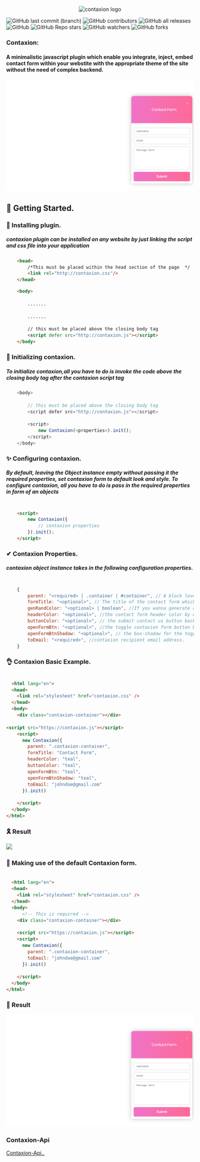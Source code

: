 <p align="center">
<img width=300px height=300px src="https://raw.githubusercontent.com/Benrobo/contaxion/main/lib/img/logo.png?token=APSXSWB3TJZEEGHMO2MKEQLBOYFZS" alt="contaxion logo">
</p>

![GitHub last commit (branch)](https://img.shields.io/github/last-commit/benrobo/contaxion/main?style=for-the-badge)
![GitHub contributors](https://img.shields.io/github/contributors/benrobo/contaxion?style=for-the-badge)
![GitHub all releases](https://img.shields.io/github/downloads/benrobo/contaxion/total?style=for-the-badge)
![GitHub](https://img.shields.io/github/license/benrobo/contaxion?style=for-the-badge)
![GitHub Repo stars](https://img.shields.io/github/stars/benrobo/contaxion?style=for-the-badge)
![GitHub watchers](https://img.shields.io/github/watchers/benrobo/contaxion?style=for-the-badge)
![GitHub forks](https://img.shields.io/github/forks/benrobo/contaxion?style=for-the-badge)

### Contaxion:
#### A minimalistic javascript plugin which enable you integrate, inject, embed contact form within your webstite with the appropriate theme of the site without the need of complex backend.
<img src="https://raw.githubusercontent.com/Benrobo/contaxion/main/img/screenshot/screenshot1.PNG">

## 🏁 Getting Started.


### 🎉 Installing plugin.

##### contaxion plugin can be installed on any website by just linking the script and css file into your application


```html
    <head>
        /*This must be placed within the head section of the page  */
        <link rel="http://contaxion.css"/>
    </head>
```

```html
    <body>

        .......

        .......

        // this must be placed above the closing body tag
        <script defer src="http://contaxion.js"></script>
    </body>
```

### 🎁 Initializing contaxion.

##### To initialize contaxion,all you have to do is invoke the code above the closing body tag after the contaxion script tag

```javascript
    <body>

        // this must be placed above the closing body tag
        <script defer src="http://contaxion.js"></script>

        <script>
            new Contaxion(<properties>).init();
        </script>
    </body>
```

### ✨ Configuring contaxion.

##### By default, leaving the Object instance empty without passing it the required properties, set contaxion form to default look and style. To configure contaxion, all you have to do is pass in the required properties in form of an objects

```html

    <script>
        new Contaxion({
            // contaxion properties
        }).init();
    </script>
```

### ✔ Contaxion Properties.

##### contaxion object instance takes in the following configuration properties. 

```javascript

    {
        parent: "<required> | .container | #container", // A block level html container element eg (div)
        formTitle: "<optional>", // The title of the contact form which should get displayed, by default is set to 'Contact Us' eg (red, #0000, rgb(0,255,0))
        genRandColor: "<optional> | boolean", //If you wanna generate a random color in for your contact form, setting this to (true) and not setting the (headerColor && buttonColor && buttonColor) would generate random color
        headerColor: "<optional>", //the contact form header color by default is set to a pink background color eg (red, #0000, rgb(0,255,0))
        buttonColor: "<optional>", // the submit contact us button background color by default is set to the header background color, eg (red, #0000, rgb(0,255,0))
        openFormBtn: "<optional>", //the toggle contaxion form button background color
        openFormBtnShadow: "<optional>", // the box-shadow for the toggle contaxion form button
        toEmail: "<required>", //contaxion recipient email address.
    }
```

### 👌 Contaxion Basic Example.

```html

  <html lang="en">
  <head>
    <link rel="stylesheet" href="contaxion.css" />
  </head>
  <body>
    <div class="contaxion-container"></div>

<script src="https://contaxion.js"></script>
    <script>
      new Contaxion({
        parent: ".contaxion-container",
        formTitle: "Contact Form",
        headerColor: "teal",
        buttonColor: "teal",
        openFormBtn: "teal",
        openFormBtnShadow: "teal",
        toEmail: "johndoe@gmail.com"
      }).init()
      
    </script>
  </body>
</html>
```

### 🎗 Result

<img src="https://raw.githubusercontent.com/Benrobo/contaxion/main/lib/img/screenshot/screenshot3.PNG">

### 💎 Making use of the default Contaxion form.

```html

  <html lang="en">
  <head>
    <link rel="stylesheet" href="contaxion.css" />
  </head>
  <body>
      <!-- This is required -->
    <div class="contaxion-container"></div>

    <script src="https://contaxion.js"></script>
    <script>
      new Contaxion({
        parent: ".contaxion-container",
        toEmail: "johndoe@gmail.com"
      }).init()
      
    </script>
  </body>
</html>
```
### 🎉 Result

<img src="https://raw.githubusercontent.com/Benrobo/contaxion/main/img/screenshot/screenshot1.PNG">

### Contaxion-Api

[Contaxion-Api..](https://github.com/Benrobo/contaxion-api)